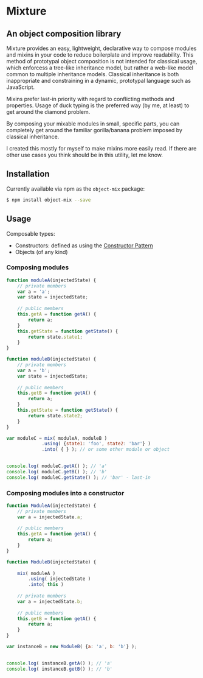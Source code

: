# Mixture 
## An object composition library

Mixture provides an easy, lightweight, declarative way to compose modules and mixins in your 
code to reduce boilerplate and improve readability. This method of prototypal object
composition is not intended for classical usage, which enforcess a tree-like inheritance model, but rather a web-like model common to multiple inheritance models. Classical 
inheritance is both inappropriate and constraining in a dynamic, prototypal language such
as JavaScript.

Mixins prefer last-in priority with regard to conflicting methods and properties. Usage of duck
typing is the preferred way (by me, at least) to get around the diamond problem.

By composing your mixable modules in small, specific parts, you can completely get around
the familiar gorilla/banana problem imposed by classical inheritance.

I created this mostly for myself to make mixins more easily read. If there are other use cases 
you think should be in this utility, let me know.

## Installation

Currently available via npm as the `object-mix` package:

```bash
$ npm install object-mix --save
```

## Usage

Composable types:

* Constructors: defined as using the [Constructor Pattern](http://addyosmani.com/resources/essentialjsdesignpatterns/book/#constructorpatternjavascript)
* Objects (of any kind)

### Composing modules

```javascript
function moduleA(injectedState) {
	// private members
	var a = 'a';
	var state = injectedState;
	
	// public members
	this.getA = function getA() {
		return a;
	}
	this.getState = function getState() {
		return state.state1;
	}
}

function moduleB(injectedState) {
	// private members
	var a = 'b';
	var state = injectedState;
	
	// public members
	this.getB = function getA() {
		return a;
	}
	this.getState = function getState() {
		return state.state2;
	}
}

var moduleC = mix( moduleA, moduleB )
			 .using( {state1: 'foo', state2: 'bar'} )
		     .into( { } ); // or some other module or object
		     

console.log( moduleC.getA() ); // 'a'
console.log( moduleC.getB() ); // 'b'
console.log( moduleC.getState() ); // 'bar' - last-in
```

### Composing modules into a constructor

```javascript
function ModuleA(injectedState) {
	// private members
	var a = injectedState.a;
	
	// public members
	this.getA = function getA() {
		return a;
	}
}

function ModuleB(injectedState) {
	
	mix( moduleA )
		.using( injectedState )
		.into( this )
	
	// private members
	var a = injectedState.b;
	
	// public members
	this.getB = function getA() {
		return a;
	}
}

var instanceB = new ModuleB( {a: 'a', b: 'b'} );
		     

console.log( instanceB.getA() ); // 'a'
console.log( instanceB.getB() ); // 'b'
```

